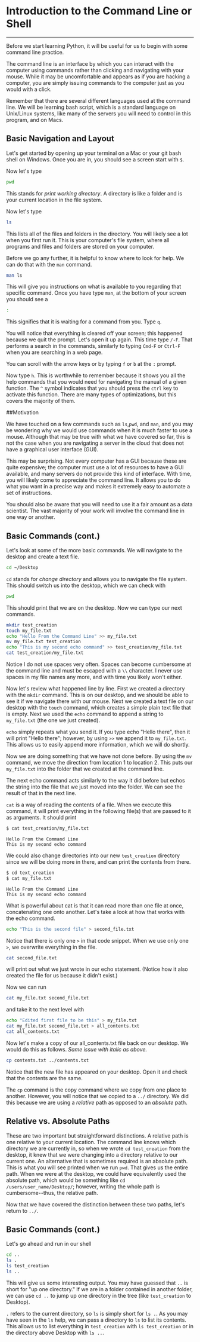 # Introduction to the Command Line or Shell
-----
Before we start learning Python, it will be useful for us to begin with some command line practice.

The command line is an interface by which you can interact with the computer using commands rather than clicking and navigating with your mouse. While it may be uncomfortable and appears as if you are hacking a computer, you are simply issuing commands to the computer just as you would with a click.

Remember that there are several different languages used at the command line. We will be learning bash script, which is a standard language on Unix/Linux systems, like many of the servers you will need to control in this program, and on Macs.

## Basic Navigation and Layout

Let's get started by opening up your terminal on a Mac or your git bash shell on Windows. Once you are in, you should see a screen start with `$`.

Now let's type
```sh
pwd
```

This stands for *print working directory*. A directory is like a folder and is your current location in the file system.

Now let's type
```sh
ls
```

This lists all of the files and folders in the directory. You will likely see a lot when you first run it. This is your computer's file system, where all programs and files and folders are stored on your computer.

Before we go any further, it is helpful to know where to look for help. We can do that with the `man` command.

```sh
man ls
```

This will give you instructions on what is available to you regarding that specific command. Once you have type `man`, at the bottom of your screen you should see a

```sh
:
```

This signifies that it is waiting for a command from you. Type `q`.

You will notice that everything is cleared off your screen; this happened because we quit the prompt. Let's open it up again. This time type `/-F`. That performs a search in the commands, similarly to typing `Cmd-F` or `Ctrl-F` when you are searching in a web page.

You can scroll with the arrow keys or by typing `f` or `b` at the `:` prompt.

Now type `h`. This is worthwhile to remember because it shows you all the help commands that you would  need for navigating the manual of a given function. The `^` symbol indicates that you should press the `ctrl` key to activate this function. There are many types of optimizations, but this covers the majority of them.

##Motivation

We have touched on a few commands such as `ls`,`pwd`, and `man`, and you may be wondering why we would use commands when it is much faster to use a mouse. Although that may be true with what we have covered so far, this is not the case when you are navigating a server in the cloud that does not have a graphical user interface (GUI).

This may be surprising. Not every computer has a GUI because these are quite expensive; the computer must use a lot of resources to have a GUI available, and many servers do not provide this kind of interface. With time, you will likely come to appreciate the command line. It allows you to do what you want in a precise way and makes it extremely easy to automate a set of instructions.

You should also be aware that you will need to use it a fair amount as a data scientist. The vast majority of your work will involve the command line in one way or another.

## Basic Commands (cont.)

Let's look at some of the more basic commands. We will navigate to the desktop and create a text file.

```sh
cd ~/Desktop
```

`cd` stands for *change directory* and allows you to navigate the file system. This should switch us into the desktop, which we can check with

```sh
pwd
```

This should print that we are on the desktop. Now we can type our next commands.

```sh
mkdir test_creation
touch my_file.txt
echo "Hello From the Command Line" >> my_file.txt
mv my_file.txt test_creation
echo "This is my second echo command" >> test_creation/my_file.txt
cat test_creation/my_file.txt
```

Notice I do not use spaces very often. Spaces can become cumbersome at the command line and must be escaped with a `\\` character. I never use spaces in my file names any more, and with time you likely won't either.

Now let's review what happened line by line. First we created a directory with the `mkdir` command. This is on our desktop, and we should be able to see it if we navigate there with our mouse.
Next we created a text file on our desktop with the `touch` command, which creates a simple plain text file that is empty. Next we used the `echo` command to append a string to `my_file.txt` (the one we just created).

`echo` simply repeats what you send it. If you type echo "Hello there", then it will print "Hello there"; however, by using `>>` we append it to `my_file.txt`. This allows us to easily append more information, which we will do shortly.

Now we are doing something that we have not done before. By using the `mv` command, we move the direction from location 1 to location 2. This puts our `my_file.txt` into the folder that we created at the command line.

The next echo command acts similarly to the way it did before but echos the string into the file that we just moved into the folder. We can see the result of that in the next line.

`cat` is a way of reading the contents of a file. When we execute this command, it will print everything in the following file(s) that are passed to it as arguments. It should print

```sh
$ cat test_creation/my_file.txt
```
```
Hello From the Command Line
This is my second echo command
```

We could also change directories into our new `test_creation` directory since we will be doing more in there, and can print the contents from there.

```sh
$ cd text_creation
$ cat my_file.txt
```
```
Hello From the Command Line
This is my second echo command
```


What is powerful about cat is that it can read more than one file at once, concatenating one onto another. Let's take a look at how that works with the echo command.

```sh
echo "This is the second file" > second_file.txt
```

Notice that there is only one `>` in that code snippet. When we use only one `>`, we overwrite everything in the file.

```sh
cat second_file.txt
```

will print out what we just wrote in our echo statement. (Notice how it also created the file for us  because it didn't exist.)

Now we can run

```sh
cat my_file.txt second_file.txt
```
and take it to the next level with

```sh
echo "Edited first file to be this" > my_file.txt
cat my_file.txt second_file.txt > all_contents.txt
cat all_contents.txt
```

Now let's make a copy of our all_contents.txt file back on our desktop.  We would do this as follows. *Same issue with italic as above.*

```sh
cp contents.txt ../contents.txt
```

Notice that the new file has appeared on your desktop. Open it and check that the contents are the same.

The `cp` command is the copy command where we copy from one place to another. However, you will notice that we copied to a `../` directory. We did this because we are using a *relative* path as opposed to an *absolute* path.

## Relative vs. Absolute Paths

These are two important but straightforward distinctions. A relative path is one relative to your current location. The command line knows which directory we are currently in, so when we wrote `cd test_creation` from the desktop, it knew that we were changing into a directory relative to our current one. An alternative that is sometimes required is an absolute path. This is what you will see printed when we run `pwd`. That gives us the entire path. When we were at the desktop, we could have equivalently used the absolute path, which would be something like `cd /users/user_name/Desktop/`; however, writing the whole path is cumbersome--thus, the relative path.

Now that we have covered the distinction between these two paths, let's return to `../`.

## Basic Commands (cont.)

Let's go ahead and run in our shell

```sh
cd ..
ls .
ls test_creation
ls ..
```

This will give us some interesting output. You may have guessed that `..` is short for "up one directory." If we are in a folder contained in another folder, we can use `cd ..` to jump up one directory in the tree (like `test_creation` to Desktop).

`.` refers to the current directory, so `ls` is simply short for `ls .`. As you may have seen in the `ls` help, we can pass a directory to `ls` to list its contents. This allows us to list everything in `test_creation` with `ls test_creation` or in the directory above Desktop with `ls ..`.
